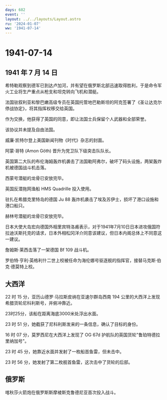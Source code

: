 ```yaml
---
days: 682
event: ''
layout: ../../layouts/Layout.astro
ru: '2024-01-07'
ww: '1941-07-14'
---
```


# 1941-07-14

## 1941 年 7 月 14 日

希特勒观察到德军已到达卢加河，并有望在俄罗斯北部迅速取得胜利，于是命令军火工业将生产重点从枪支和坦克转向飞机和潜艇。

法国驻叙利亚和黎巴嫩高级专员在英国托管地巴勒斯坦的阿克签署了《圣让达克尔停战协定》，将其指挥权移交给英国。

作为交换，他获得了英国的同意，即让法国士兵保留个人武器和全部荣誉。

该协议并未提及自由法国。

威廉·凯特尔登上美国新闻刊物《时代》杂志的封面。

阿蒙·哥特 (Amon Göth) 晋升为党卫队下级突击队队长。

英国第二大队的布伦海姆轰炸机袭击了法国勒阿弗尔，破坏了码头设施，两架轰炸机被德国战斗机击落。

西蒙号潜艇的龙骨已安放完毕。

英国反潜拖网渔船 HMS Quadrille 投入使用。

驻扎在希腊克里特岛的德国 Ju 88
轰炸机袭击了埃及苏伊士，损坏了港口设施和港口船只。

赫林号潜艇的龙骨已安放完毕。

日本大使大岛宏向德国外相里宾特洛甫表示，对于1941年7月10日日本进攻俄国符拉迪沃斯托克的请求，日本外相松冈洋介同意该建议，但日本内阁总体上不同意这一建议。

詹姆斯·莱西击落了一架德国 Bf 109 战斗机。

罗伯特·亨利·英格利什二世上校被任命为海伦娜号驱逐舰的指挥官，接替马克斯·伯克·德莫特上校。

## 大西洋

22 时 15 分，亚历山德罗·马拉斯皮纳在亚速尔群岛西南 194
公里的大西洋上发现希腊货轮尼科利斯号，并俯冲靠近。

23时25分，该船在距离海底3000米处浮出水面。

23 时 51 分，她截获了尼科利斯发来的一条信息，确认了目标的身份。

16 时 07 分，莫罗西尼在大西洋上发现了 OG 67d
护航队的英国货轮"鲁珀特德拉里纳加号"。

23 时 45 分，她靠近水面并发射了一枚船首鱼雷，但未击中。

23 时 56 分，她发射了第二枚舰首鱼雷，这次击中了货轮的后部。

## 俄罗斯

喀秋莎火箭炮在俄罗斯斯摩棱斯克鲁德尼亚首次投入战斗。